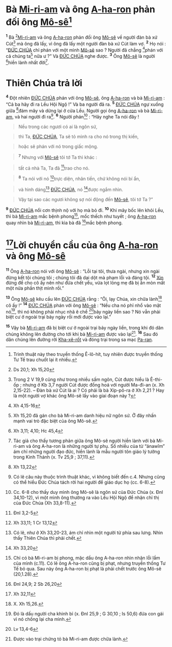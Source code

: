 # Bà [Mi-ri-am]() và ông [A-ha-ron]() phản đối ông [Mô-sê]()[^1-0160e8fc-c9df-4cc3-96d8-fb6b9fe8a35b]
<sup><b>1</b></sup> Bà [^1@-0160e8fc-c9df-4cc3-96d8-fb6b9fe8a35b][Mi-ri-am]() và ông [A-ha-ron]() phản đối ông [Mô-sê]() về người đàn bà xứ Cút[^2-0160e8fc-c9df-4cc3-96d8-fb6b9fe8a35b] mà ông đã lấy, vì ông đã lấy một người đàn bà xứ Cút làm vợ. <sup><b>2</b></sup> Họ nói : “[ĐỨC CHÚA]() chỉ phán với một mình [Mô-sê]() sao ? Người đã chẳng [^2@-0160e8fc-c9df-4cc3-96d8-fb6b9fe8a35b]phán với cả chúng ta[^3-0160e8fc-c9df-4cc3-96d8-fb6b9fe8a35b] nữa ư ?” Và [ĐỨC CHÚA]() nghe được. <sup><b>3</b></sup> Ông [Mô-sê]() là người [^3@-0160e8fc-c9df-4cc3-96d8-fb6b9fe8a35b]hiền lành nhất đời[^4-0160e8fc-c9df-4cc3-96d8-fb6b9fe8a35b].


# Thiên Chúa trả lời
<sup><b>4</b></sup> Đột nhiên [ĐỨC CHÚA]() phán với ông [Mô-sê](), ông [A-ha-ron]() và bà [Mi-ri-am]() : “Cả ba hãy đi ra Lều Hội Ngộ !” Và ba người đã ra. <sup><b>5</b></sup> [ĐỨC CHÚA]() ngự xuống giữa [^4@-0160e8fc-c9df-4cc3-96d8-fb6b9fe8a35b]đám mây và dừng lại ở cửa Lều. Người gọi ông [A-ha-ron]() và bà [Mi-ri-am](), và hai người đi ra[^5-0160e8fc-c9df-4cc3-96d8-fb6b9fe8a35b]. <sup><b>6</b></sup> Người phán[^6-0160e8fc-c9df-4cc3-96d8-fb6b9fe8a35b] : “Hãy nghe Ta nói đây !


> Nếu trong các ngươi có ai là ngôn sứ,
>


> thì Ta, [ĐỨC CHÚA](), Ta sẽ tỏ mình ra cho nó trong thị kiến,
>


> hoặc sẽ phán với nó trong giấc mộng.
>


> <sup><b>7</b></sup> Nhưng với [Mô-sê]() tôi tớ Ta thì khác :
>


> tất cả nhà Ta, Ta đã [^5@-0160e8fc-c9df-4cc3-96d8-fb6b9fe8a35b]trao cho nó.
>


> <sup><b>8</b></sup> Ta nói với nó [^6@-0160e8fc-c9df-4cc3-96d8-fb6b9fe8a35b]trực diện, nhãn tiền, chứ không nói bí ẩn,
>


> và hình dáng[^7-0160e8fc-c9df-4cc3-96d8-fb6b9fe8a35b] [ĐỨC CHÚA](), nó [^7@-0160e8fc-c9df-4cc3-96d8-fb6b9fe8a35b]được ngắm nhìn.
>


> Vậy tại sao các ngươi không sợ nói động đến [Mô-sê](), tôi tớ Ta ?”
>

<sup><b>9</b></sup> [ĐỨC CHÚA]() nổi cơn thịnh nộ với họ mà bỏ đi. <sup><b>10</b></sup> Khi mây bốc lên khỏi Lều, thì bà [Mi-ri-am]() mắc bệnh phong[^8-0160e8fc-c9df-4cc3-96d8-fb6b9fe8a35b], mốc thếch như tuyết ; ông [A-ha-ron]() quay nhìn bà [Mi-ri-am](), thì kìa bà đã [^8@-0160e8fc-c9df-4cc3-96d8-fb6b9fe8a35b]mắc bệnh phong.


# [^9@-0160e8fc-c9df-4cc3-96d8-fb6b9fe8a35b]Lời chuyển cầu của ông [A-ha-ron]() và ông [Mô-sê]()
<sup><b>11</b></sup> Ông [A-ha-ron]() nói với ông [Mô-sê]() : “Lỗi tại tôi, thưa ngài, nhưng xin ngài đừng kết tội chúng tôi ; chúng tôi đã dại dột mà phạm lỗi và đáng tội. <sup><b>12</b></sup> [Xin]() đừng để cho cô ấy nên như đứa chết yểu, vừa lọt lòng mẹ đã bị ăn mòn mất một nửa phần thịt mình rồi.”

<sup><b>13</b></sup> Ông [Mô-sê]() kêu cầu lên [ĐỨC CHÚA]() rằng : “Ôi, lạy Chúa, xin chữa lành[^9-0160e8fc-c9df-4cc3-96d8-fb6b9fe8a35b] cô ấy !” <sup><b>14</b></sup> [ĐỨC CHÚA]() phán với ông [Mô-sê]() : “Nếu cha nó phỉ nhổ vào mặt nó[^10-0160e8fc-c9df-4cc3-96d8-fb6b9fe8a35b], thì nó không phải nhục nhã ê chề [^10@-0160e8fc-c9df-4cc3-96d8-fb6b9fe8a35b]bảy ngày liền sao ? Nó vẫn phải biệt cư ở ngoài trại bảy ngày rồi mới được vào lại.”

<sup><b>15</b></sup> Vậy bà [Mi-ri-am]() đã bị biệt cư ở ngoài trại bảy ngày liền, trong khi đó dân chúng không lên đường cho tới khi bà [Mi-ri-am]() được vào lại[^11-0160e8fc-c9df-4cc3-96d8-fb6b9fe8a35b]. <sup><b>16</b></sup> Sau đó dân chúng lên đường rời [Kha-xê-rốt]() và đóng trại trong sa mạc [Pa-ran]().

[^1-0160e8fc-c9df-4cc3-96d8-fb6b9fe8a35b]: Trình thuật này theo truyền thống Ê-lô-hít, tuy nhiên được truyền thống Tư Tế trau chuốt lại ít nhiều.
[^2-0160e8fc-c9df-4cc3-96d8-fb6b9fe8a35b]: Trong 2 V 19,9 cũng như trong nhiều sấm ngôn, Cút được hiểu là Ê-thi-ốp ; nhưng ở Kb 3,7 người Cút được đồng hoá với người Ma-đi-an (x. Xh 2,15-22). – Đàn bà xứ Cút là ai ? Có phải là bà Xíp-pô-ra ở Xh 2,21 ? Hay là một người vợ khác ông Mô-sê lấy vào giai đoạn này ?
[^3-0160e8fc-c9df-4cc3-96d8-fb6b9fe8a35b]: Xh 15,20 đã gán cho bà Mi-ri-am danh hiệu nữ ngôn sứ. Ở đây nhấn mạnh vai trò đặc biệt của ông Mô-sê.
[^4-0160e8fc-c9df-4cc3-96d8-fb6b9fe8a35b]: Tác giả cho thấy tương phản giữa ông Mô-sê người hiền lành với bà Mi-ri-am và ông A-ha-ron là những người tự phụ. Số nhiều của từ “änawîm” ám chỉ những người đạo đức, hiền lành là mẫu người tôn giáo lý tưởng trong Kinh Thánh (x. Tv 25,9 ; 37,11).
[^5-0160e8fc-c9df-4cc3-96d8-fb6b9fe8a35b]: Có lẽ câu này thuộc trình thuật khác, vì không biết đến c.4. Nhưng cũng có thể hiểu Đức Chúa tách rời hai người để giáo dục họ (cc. 6-8).
[^6-0160e8fc-c9df-4cc3-96d8-fb6b9fe8a35b]: Cc. 6-8 cho thấy duy mình ông Mô-sê là ngôn sứ của Đức Chúa (x. Đnl 34,10-12), vì một mình ông thường ra vào Lều Hội Ngộ để nhận chỉ thị của Đức Chúa (Xh 33,8-11).
[^7-0160e8fc-c9df-4cc3-96d8-fb6b9fe8a35b]: Có lẽ, như ở Xh 33,20-23, ám chỉ nhìn một người từ phía sau lưng. Nhìn thấy Thiên Chúa thì phải chết.
[^8-0160e8fc-c9df-4cc3-96d8-fb6b9fe8a35b]: Chỉ có bà Mi-ri-am bị phong, mặc dầu ông A-ha-ron nhìn nhận lỗi lầm của mình (c.11). Có lẽ ông A-ha-ron cũng bị phạt, nhưng truyền thống Tư Tế bỏ qua. Sau này ông A-ha-ron bị phạt là phải chết trước ông Mô-sê (20,1.28).
[^9-0160e8fc-c9df-4cc3-96d8-fb6b9fe8a35b]: X. Xh 15,26.
[^10-0160e8fc-c9df-4cc3-96d8-fb6b9fe8a35b]: Đó là dấu người cha khinh bỉ (x. Đnl 25,9 ; G 30,10 ; Is 50,6) đứa con gái vì nó chống lại cha mình.
[^11-0160e8fc-c9df-4cc3-96d8-fb6b9fe8a35b]: Được vào trại chứng tỏ bà Mi-ri-am được chữa lành.
[^1@-0160e8fc-c9df-4cc3-96d8-fb6b9fe8a35b]: Ds 20,1; Xh 15,20
[^2@-0160e8fc-c9df-4cc3-96d8-fb6b9fe8a35b]: Xh 4,15-16
[^3@-0160e8fc-c9df-4cc3-96d8-fb6b9fe8a35b]: Xh 3,11; 4,10; Hc 45,4
[^4@-0160e8fc-c9df-4cc3-96d8-fb6b9fe8a35b]: Xh 13,22
[^5@-0160e8fc-c9df-4cc3-96d8-fb6b9fe8a35b]: Đnl 3,2-5
[^6@-0160e8fc-c9df-4cc3-96d8-fb6b9fe8a35b]: Xh 33,11; 1 Cr 13,12
[^7@-0160e8fc-c9df-4cc3-96d8-fb6b9fe8a35b]: Xh 33,20
[^8@-0160e8fc-c9df-4cc3-96d8-fb6b9fe8a35b]: Đnl 24,9; 2 Sb 26,20
[^9@-0160e8fc-c9df-4cc3-96d8-fb6b9fe8a35b]: Xh 32,11
[^10@-0160e8fc-c9df-4cc3-96d8-fb6b9fe8a35b]: Lv 13,4-6